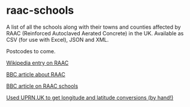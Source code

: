 # raac-schools
A list of all the schools along with their towns and counties affected by RAAC (Reinforced Autoclaved Aerated Concrete) in the UK.
Available as CSV (for use with Excel), JSON and XML.

Postcodes to come.

[Wikipedia entry on RAAC](https://en.wikipedia.org/wiki/Reinforced_autoclaved_aerated_concrete)

[BBC article about RAAC](https://www.bbc.co.uk/news/education-66669239)

[BBC article on RAAC schools](https://www.bbc.co.uk/news/education-66681227)

[Used UPRN.UK to get longitude and latitude conversions (by hand!)](https://uprn.uk/)
